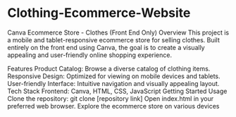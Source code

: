 # Clothing-Ecommerce-Website
Canva Ecommerce Store - Clothes (Front End Only)
Overview
This project is a mobile and tablet-responsive ecommerce store for selling clothes. Built entirely on the front end using Canva, the goal is to create a visually appealing and user-friendly online shopping experience.

Features
Product Catalog: Browse a diverse catalog of clothing items.
Responsive Design: Optimized for viewing on mobile devices and tablets.
User-friendly Interface: Intuitive navigation and visually appealing layout.
Tech Stack
Frontend: Canva, HTML, CSS, JavaScript
Getting Started
Usage
Clone the repository: git clone [repository link]
Open index.html in your preferred web browser.
Explore the ecommerce store on various devices

